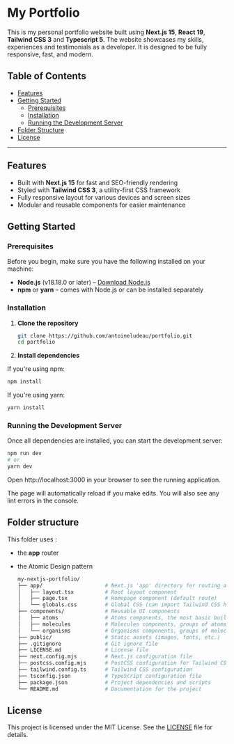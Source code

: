 # My Portfolio

This is my personal portfolio website built using **Next.js 15**, **React 19**, **Tailwind CSS 3** and **Typescript 5**. The website showcases my skills, experiences and testimonials as a developer. It is designed to be fully responsive, fast, and modern.


## Table of Contents

- [Features](#features)
- [Getting Started](#getting-started)
  - [Prerequisites](#prerequisites)
  - [Installation](#installation)
  - [Running the Development Server](#running-the-development-server)
- [Folder Structure](#folder-structure)
- [License](#license)

---

## Features

- Built with **Next.js 15** for fast and SEO-friendly rendering
- Styled with **Tailwind CSS 3**, a utility-first CSS framework
- Fully responsive layout for various devices and screen sizes
- Modular and reusable components for easier maintenance

## Getting Started

### Prerequisites

Before you begin, make sure you have the following installed on your machine:

- **Node.js** (v18.18.0 or later) – [Download Node.js](https://nodejs.org/)
- **npm** or **yarn** – comes with Node.js or can be installed separately

### Installation

1. **Clone the repository**

   ```bash
   git clone https://github.com/antoineludeau/portfolio.git
   cd portfolio
   ```

2. **Install dependencies**

If you're using npm:
  ```bash
  npm install
  ```

If you're using yarn:
  ```bash
  yarn install
  ```

### Running the Development Server

Once all dependencies are installed, you can start the development server:
  ```bash
  npm run dev
  # or
  yarn dev
  ```

Open http://localhost:3000 in your browser to see the running application.

The page will automatically reload if you make edits. You will also see any lint errors in the console.

## Folder structure

This folder uses :
- the **app** router
- the Atomic Design pattern

  ```bash
  my-nextjs-portfolio/
  ├── app/                    # Next.js 'app' directory for routing and pages
  │   ├── layout.tsx          # Root layout component
  │   ├── page.tsx            # Homepage component (default route)
  │   └── globals.css         # Global CSS (can import Tailwind CSS here)
  ├── components/             # Reusable UI components
  │   ├── atoms               # Atoms components, the most basic building blocks of the UI
  │   ├── molecules           # Molecules components, groups of atoms bonded together
  │   └── organisms           # Organisms components, groups of molecules and/or atoms
  ├── public/                 # Static assets (images, fonts, etc.)
  ├── .gitignore              # Git ignore file
  ├── LICENSE.md              # License file
  ├── next.config.mjs         # Next.js configuration file
  ├── postcss.config.mjs      # PostCSS configuration for Tailwind CSS
  ├── tailwind.config.ts      # Tailwind CSS configuration
  ├── tsconfig.json           # TypeScript configuration file
  ├── package.json            # Project dependencies and scripts
  └── README.md               # Documentation for the project
  ```

## License

This project is licensed under the MIT License. See the [LICENSE](./LICENSE.md) file for details.